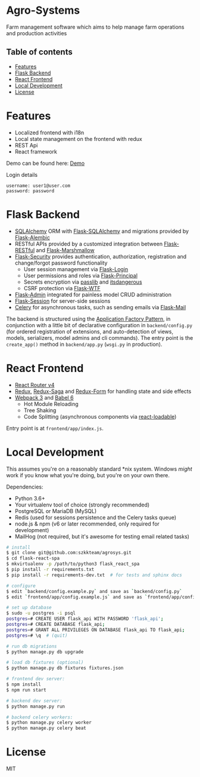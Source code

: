 # Agro-Systems
Farm management software which aims to help manage farm operations and production activities
## Table of contents
- [Features](#features)
- [Flask Backend](#flask-backend)
- [React Frontend](#react-frontend)
- [Local Development](#local-development)
- [License](#license)

# Features

- Localized frontend with i18n
- Local state management on the frontend with redux
- REST Api
- React framework

Demo can be found here: [Demo](https://agrosys-staging.herokuapp.com/security/login?next=/)

Login details
```
username: user1@user.com
password: password
```

# Flask Backend

- [SQLAlchemy](http://docs.sqlalchemy.org/en/rel_1_1/) ORM with [Flask-SQLAlchemy](http://flask-sqlalchemy.pocoo.org/2.2/) and migrations provided by [Flask-Alembic](https://flask-alembic.readthedocs.io/en/stable/)
- RESTful APIs provided by a customized integration between [Flask-RESTful](http://flask-restful.readthedocs.io/en/latest/) and [Flask-Marshmallow](http://flask-marshmallow.readthedocs.io/en/latest/)
- [Flask-Security](https://flask-security.readthedocs.io/en/latest/) provides authentication, authorization, registration and change/forgot password functionality
   - User session management via [Flask-Login](https://flask-login.readthedocs.io/en/latest/)
   - User permissions and roles via [Flask-Principal](https://pythonhosted.org/Flask-Principal/)
   - Secrets encryption via [passlib](https://passlib.readthedocs.io/en/stable/) and [itsdangerous](https://pythonhosted.org/itsdangerous/)
   - CSRF protection via [Flask-WTF](https://flask-wtf.readthedocs.io/en/stable/)
- [Flask-Admin](https://flask-admin.readthedocs.io/en/latest/) integrated for painless model CRUD administration
- [Flask-Session](http://pythonhosted.org/Flask-Session/) for server-side sessions
- [Celery](http://www.celeryproject.org/) for asynchronous tasks, such as sending emails via [Flask-Mail](https://pythonhosted.org/Flask-Mail/)

The backend is structured using the [Application Factory Pattern](http://flask.pocoo.org/docs/0.12/patterns/appfactories/), in conjunction with a little bit of declarative configuration in `backend/config.py` (for ordered registration of extensions, and auto-detection of views, models, serializers, model admins and cli commands). The entry point is the `create_app()` method in `backend/app.py` (`wsgi.py` in production).

# React Frontend
- [React Router v4](https://reacttraining.com/react-router/web)
- [Redux](http://redux.js.org/), [Redux-Saga](https://redux-saga.js.org/) and [Redux-Form](https://redux-form.com) for handling state and side effects
- [Webpack 3](https://webpack.js.org/) and [Babel 6](https://babeljs.io/)
   - Hot Module Reloading
   - Tree Shaking
   - Code Splitting (asynchronous components via [react-loadable](https://github.com/thejameskyle/react-loadable))

Entry point is at `frontend/app/index.js`.
# Local Development
This assumes you're on a reasonably standard \*nix system. Windows *might* work if you know what you're doing, but you're on your own there.

Dependencies:

- Python 3.6+
- Your virtualenv tool of choice (strongly recommended)
- PostgreSQL or MariaDB (MySQL)
- Redis (used for sessions persistence and the Celery tasks queue)
- node.js & npm (v6 or later recommended, only required for development)
- MailHog (not required, but it's awesome for testing email related tasks)

```bash
# install
$ git clone git@github.com:szkkteam/agrosys.git
$ cd flask-react-spa
$ mkvirtualenv -p /path/to/python3 flask_react_spa
$ pip install -r requirements.txt
$ pip install -r requirements-dev.txt  # for tests and sphinx docs

# configure
$ edit `backend/config.example.py` and save as `backend/config.py`
$ edit `frontend/app/config.example.js` and save as `frontend/app/config.js`

# set up database
$ sudo -u postgres -i psql
postgres=# CREATE USER flask_api WITH PASSWORD 'flask_api';
postgres=# CREATE DATABASE flask_api;
postgres=# GRANT ALL PRIVILEGES ON DATABASE flask_api TO flask_api;
postgres=# \q  # (quit)

# run db migrations
$ python manage.py db upgrade

# load db fixtures (optional)
$ python manage.py db fixtures fixtures.json

# frontend dev server:
$ npm install
$ npm run start

# backend dev server:
$ python manage.py run

# backend celery workers:
$ python manage.py celery worker
$ python manage.py celery beat
```

# License
MIT
